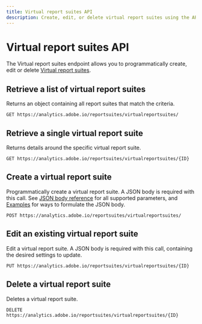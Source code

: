 ```yaml
---
title: Virtual report suites API
description: Create, edit, or delete virtual report suites using the API.
---
```


# Virtual report suites API

The Virtual report suites endpoint allows you to programmatically create, edit or delete [Virtual report suites](https://experienceleague.adobe.com/docs/analytics/components/virtual-report-suites/vrs-about.html).

## Retrieve a list of virtual report suites

Returns an object containing all report suites that match the criteria.

`GET https://analytics.adobe.io/reportsuites/virtualreportsuites/`

## Retrieve a single virtual report suite

Returns details around the specific virtual report suite.

`GET https://analytics.adobe.io/reportsuites/virtualreportsuites/{ID}`

## Create a virtual report suite

Programmatically create a virtual report suite. A JSON body is required with this call. See [JSON body reference](reference.md) for all supported parameters, and [Examples](examples.md) for ways to formulate the JSON body.

`POST https://analytics.adobe.io/reportsuites/virtualreportsuites/`

## Edit an existing virtual report suite

Edit a virtual report suite. A JSON body is required with this call, containing the desired settings to update.

`PUT https://analytics.adobe.io/reportsuites/virtualreportsuites/{ID}`

## Delete a virtual report suite

Deletes a virtual report suite.

`DELETE https://analytics.adobe.io/reportsuites/virtualreportsuites/{ID}`
